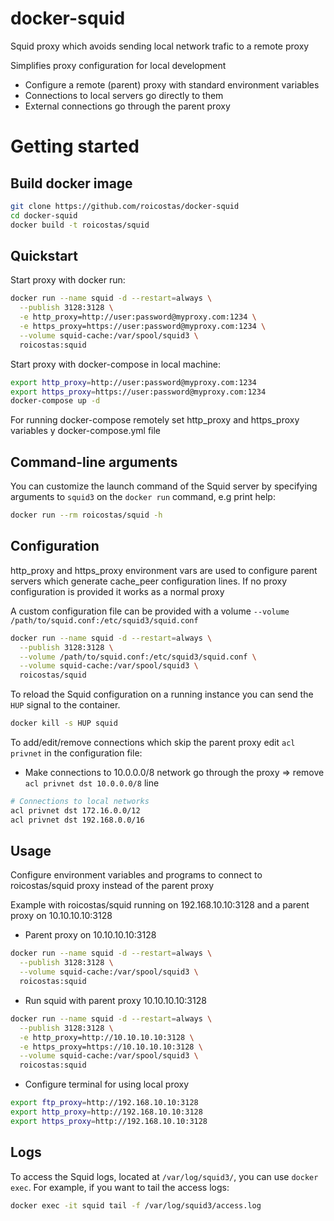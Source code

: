 # docker-squid

Squid proxy which avoids sending local network trafic to a remote proxy

Simplifies proxy configuration for local development

+ Configure a remote (parent) proxy with standard environment variables
+ Connections to local servers go directly to them
+ External connections go through the parent proxy

# Getting started

## Build docker image

```bash
git clone https://github.com/roicostas/docker-squid
cd docker-squid
docker build -t roicostas/squid
```

## Quickstart

Start proxy with docker run:

```bash
docker run --name squid -d --restart=always \
  --publish 3128:3128 \
  -e http_proxy=http://user:password@myproxy.com:1234 \
  -e https_proxy=https://user:password@myproxy.com:1234 \
  --volume squid-cache:/var/spool/squid3 \
  roicostas:squid
```

Start proxy with docker-compose in local machine:

```bash
export http_proxy=http://user:password@myproxy.com:1234
export https_proxy=https://user:password@myproxy.com:1234
docker-compose up -d
```

For running docker-compose remotely set http_proxy and https_proxy variables y docker-compose.yml file

## Command-line arguments

You can customize the launch command of the Squid server by specifying arguments to `squid3` on the `docker run` command, e.g print help:

```bash
docker run --rm roicostas/squid -h
```

## Configuration

http_proxy and https_proxy environment vars are used to configure parent servers which generate cache_peer configuration lines. If no proxy configuration is provided it works as a normal proxy

A custom configuration file can be provided with a volume `--volume /path/to/squid.conf:/etc/squid3/squid.conf` 

```bash
docker run --name squid -d --restart=always \
  --publish 3128:3128 \
  --volume /path/to/squid.conf:/etc/squid3/squid.conf \
  --volume squid-cache:/var/spool/squid3 \
  roicostas/squid
```

To reload the Squid configuration on a running instance you can send the `HUP` signal to the container.

```bash
docker kill -s HUP squid
```

To add/edit/remove connections which skip the parent proxy edit `acl privnet` in the configuration file:

- Make connections to 10.0.0.0/8 network go through the proxy => remove `acl privnet dst 10.0.0.0/8` line

```bash
# Connections to local networks
acl privnet dst 172.16.0.0/12
acl privnet dst 192.168.0.0/16
```

## Usage

Configure environment variables and programs to connect to roicostas/squid proxy instead of the parent proxy

Example with roicostas/squid running on 192.168.10.10:3128 and a parent proxy on 10.10.10.10:3128

- Parent proxy on 10.10.10.10:3128
```bash
docker run --name squid -d --restart=always \
  --publish 3128:3128 \
  --volume squid-cache:/var/spool/squid3 \
  roicostas:squid
```

- Run squid with parent proxy 10.10.10.10:3128
```bash
docker run --name squid -d --restart=always \
  --publish 3128:3128 \
  -e http_proxy=http://10.10.10.10:3128 \
  -e https_proxy=https://10.10.10.10:3128 \
  --volume squid-cache:/var/spool/squid3 \
  roicostas:squid
```

- Configure terminal for using local proxy
```bash
export ftp_proxy=http://192.168.10.10:3128
export http_proxy=http://192.168.10.10:3128
export https_proxy=http://192.168.10.10:3128
```

## Logs

To access the Squid logs, located at `/var/log/squid3/`, you can use `docker exec`. For example, if you want to tail the access logs:

```bash
docker exec -it squid tail -f /var/log/squid3/access.log
```
